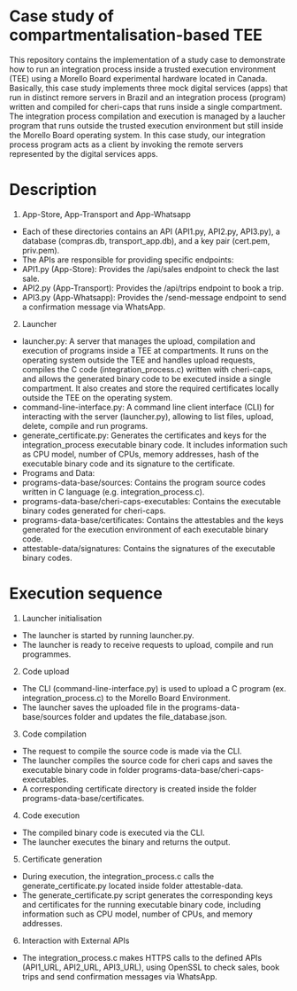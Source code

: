 # Case study of compartmentalisation-based TEE

  This repository contains the implementation of a study case to demonstrate how to run an integration process inside a trusted execution environment (TEE) using a Morello Board experimental hardware located in Canada. Basically, this case study implements three mock digital services (apps) that run in distinct remore servers in Brazil and an integration process (program) written and compiled for cheri-caps that runs inside a single compartment. The integration process compilation and execution is managed by a laucher program that runs outside the trusted execution environment but still inside the Morello Board operating system. In this case study, our integration process program acts as a client by invoking the remote servers represented by the digital services apps.

# Description  

1) App-Store, App-Transport and App-Whatsapp
- Each of these directories contains an API (API1.py, API2.py, API3.py), a database (compras.db, transport_app.db), and a key pair (cert.pem, priv.pem).
- The APIs are responsible for providing specific endpoints:
 - API1.py (App-Store): Provides the /api/sales endpoint to check the last sale.
 - API2.py (App-Transport): Provides the /api/trips endpoint to book a trip.
 - API3.py (App-Whatsapp): Provides the /send-message endpoint to send a confirmation message via WhatsApp.
   
2) Launcher
- launcher.py: A server that manages the upload, compilation and execution of programs inside a TEE at compartments. It runs on the operating system outside the TEE and handles upload requests, compiles the C code (integration_process.c) written with cheri-caps, and allows the generated binary code to be executed inside a single compartment. It also creates and store the required certificates locally outside the TEE on the operating system.
- command-line-interface.py: A command line client interface (CLI) for interacting with the server (launcher.py), allowing to list files, upload, delete, compile and run programs.
- generate_certificate.py: Generates the certificates and keys for the integration_process executable binary code. It includes information such as CPU model, number of CPUs, memory addresses, hash of the executable binary code and its signature to the certificate.
- Programs and Data:
 - programs-data-base/sources: Contains the program source codes written in C language (e.g. integration_process.c).
 - programs-data-base/cheri-caps-executables: Contains the executable binary codes generated for cheri-caps.
 - programs-data-base/certificates: Contains the attestables and the keys generated for the execution environment of each executable binary code.
 - attestable-data/signatures: Contains the signatures of the executable binary codes.

   
# Execution sequence

1) Launcher initialisation
 - The launcher is started by running launcher.py.
 - The launcher is ready to receive requests to upload, compile and run programmes.
2) Code upload
 - The CLI (command-line-interface.py) is used to upload a C program (ex. integration_process.c) to the Morello Board Environment.
 - The launcher saves the uploaded file in the programs-data-base/sources folder and updates the file_database.json.
3) Code compilation
 - The request to compile the source code is made via the CLI.
 - The launcher compiles the source code for cheri caps and saves the executable binary code in folder programs-data-base/cheri-caps-executables.
 - A corresponding certificate directory is created inside the folder programs-data-base/certificates.
4) Code execution
 - The compiled binary code is executed via the CLI.
 - The launcher executes the binary and returns the output.
5) Certificate generation
 - During execution, the integration_process.c calls the generate_certificate.py located inside folder attestable-data.
 - The generate_certificate.py script generates the corresponding keys and certificates for the running executable binary code, including information such as CPU model, number of CPUs, and memory addresses.
6) Interaction with External APIs
 - The integration_process.c makes HTTPS calls to the defined APIs (API1_URL, API2_URL, API3_URL), using OpenSSL to check sales, book trips and send confirmation messages via WhatsApp.
